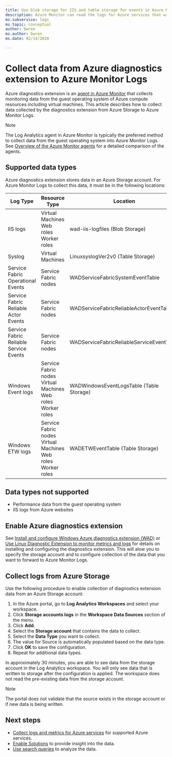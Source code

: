```yaml
---
title: Use blob storage for IIS and table storage for events in Azure Monitor | Microsoft Docs
description: Azure Monitor can read the logs for Azure services that write diagnostics to table storage or IIS logs written to blob storage.
ms.subservice: logs
ms.topic: conceptual
author: bwren
ms.author: bwren
ms.date: 02/14/2020

---
```


# Collect data from Azure diagnostics extension to Azure Monitor Logs
Azure diagnostics extension is an [agent in Azure Monitor](agents-overview.md) that collects monitoring data from the guest operating system of Azure compute resources including virtual machines. This article describes how to collect data collected by the diagnostics extension from Azure Storage to Azure Monitor Logs.

> [!NOTE]
> The Log Analytics agent in Azure Monitor is typically the preferred method to collect data from the guest operating system into Azure Monitor Logs. See [Overview of the Azure Monitor agents](agents-overview.md) for a detailed comparison of the agents.

## Supported data types
Azure diagnostics extension stores data in an Azure Storage account. For Azure Monitor Logs to collect this data, it must be in the following locations:

| Log Type | Resource Type | Location |
| --- | --- | --- |
| IIS logs |Virtual Machines <br> Web roles <br> Worker roles |wad-iis-logfiles (Blob Storage) |
| Syslog |Virtual Machines |LinuxsyslogVer2v0 (Table Storage) |
| Service Fabric Operational Events |Service Fabric nodes |WADServiceFabricSystemEventTable |
| Service Fabric Reliable Actor Events |Service Fabric nodes |WADServiceFabricReliableActorEventTable |
| Service Fabric Reliable Service Events |Service Fabric nodes |WADServiceFabricReliableServiceEventTable |
| Windows Event logs |Service Fabric nodes <br> Virtual Machines <br> Web roles <br> Worker roles |WADWindowsEventLogsTable (Table Storage) |
| Windows ETW logs |Service Fabric nodes <br> Virtual Machines <br> Web roles <br> Worker roles |WADETWEventTable (Table Storage) |

## Data types not supported

- Performance data from the guest operating system
- IIS logs from Azure websites


## Enable Azure diagnostics extension
See [Install and configure Windows Azure diagnostics extension (WAD)](diagnostics-extension-windows-install.md) or [Use Linux Diagnostic Extension to monitor metrics and logs](../../virtual-machines/extensions/diagnostics-linux.md) for details on installing and configuring the diagnostics extension. This will alow you to specify the storage account and to configure collection of the data that you want to forward to Azure Monitor Logs.


## Collect logs from Azure Storage
Use the following procedure to enable collection of diagnostics extension data from an Azure Storage account:

1. In the Azure portal, go to **Log Analytics Workspaces** and select your workspace.
1. Click **Storage accounts logs** in the **Workspace Data Sources** section of the menu.
2. Click  **Add**.
3. Select the **Storage account** that contains the data to collect.
4. Select the **Data Type** you want to collect.
5. The value for Source is automatically populated based on the data type.
6. Click **OK** to save the configuration.
7. Repeat for additional data types.

In approximately 30 minutes, you are able to see data from the storage account in the Log Analytics workspace. You will only see data that is written to storage after the configuration is applied. The workspace does not read the pre-existing data from the storage account.

> [!NOTE]
> The portal does not validate that the source exists in the storage account or if new data is being written.



## Next steps

* [Collect logs and metrics for Azure services](./resource-logs.md#send-to-log-analytics-workspace) for supported Azure services.
* [Enable Solutions](../../azure-monitor/insights/solutions.md) to provide insight into the data.
* [Use search queries](../../azure-monitor/log-query/log-query-overview.md) to analyze the data.
